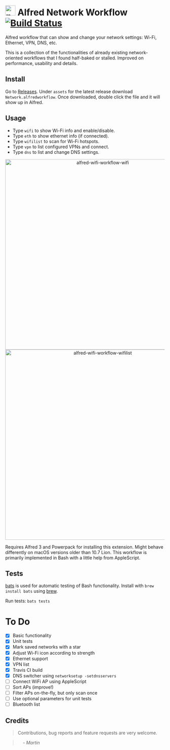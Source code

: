 # <img src="https://raw.githubusercontent.com/mrodalgaard/alfred-network-workflow/master/icon.png" alt="network" width="32"> Alfred Network Workflow [![Build Status](https://travis-ci.org/mrodalgaard/alfred-network-workflow.svg?branch=master)](https://travis-ci.org/mrodalgaard/alfred-network-workflow)

Alfred workflow that can show and change your network settings: Wi-Fi, Ethernet, VPN, DNS, etc.

This is a collection of the functionalities of already existing network-oriented workflows that I found half-baked or stalled. Improved on performance, usability and details.

## Install

Go to [Releases](https://github.com/mrodalgaard/alfred-network-workflow/releases). Under `assets` for the latest release download `Network.alfredworkflow`. Once downloaded, double click the file and it will show up in Alfred.

## Usage

* Type `wifi` to show Wi-Fi info and enable/disable.
* Type `eth` to show ethernet info (if connected).
* Type `wifilist` to scan for Wi-Fi hotspots.
* Type `vpn` to list configured VPNs and connect.
* Type `dns` to list and change DNS settings.

<p align="center">
<img src="https://raw.githubusercontent.com/mrodalgaard/alfred-network-workflow/master/screenshots/wifi-preview.png" alt="alfred-wifi-workflow-wifi" width="600">
<img src="https://raw.githubusercontent.com/mrodalgaard/alfred-network-workflow/master/screenshots/wifilist-preview.png" alt="alfred-wifi-workflow-wifilist" width="600">
</p>

Requires Alfred 3 and Powerpack for installing this extension. Might behave differently on macOS versions older than 10.7 Lion. This workflow is primarily implemented in Bash with a little help from AppleScript.

## Tests

[bats](https://github.com/sstephenson/bats) is used for automatic testing of Bash functionality. Install with `brew install bats` using [brew](http://brew.sh/).

Run tests: `bats tests`

# To Do

- [x] Basic functionality
- [x] Unit tests
- [x] Mark saved networks with a star
- [x] Adjust Wi-Fi icon according to strength
- [x] Ethernet support
- [x] VPN list
- [x] Travis CI build
- [x] DNS switcher using `networksetup -setdnsservers`
- [ ] Connect WiFi AP using AppleScript
- [ ] Sort APs (improve!)
- [ ] Filter APs on-the-fly, but only scan once
- [ ] Use optional parameters for unit tests
- [ ] Bluetooth list

## Credits

> Contributions, bug reports and feature requests are very welcome.

> &nbsp; &nbsp; _- Martin_
